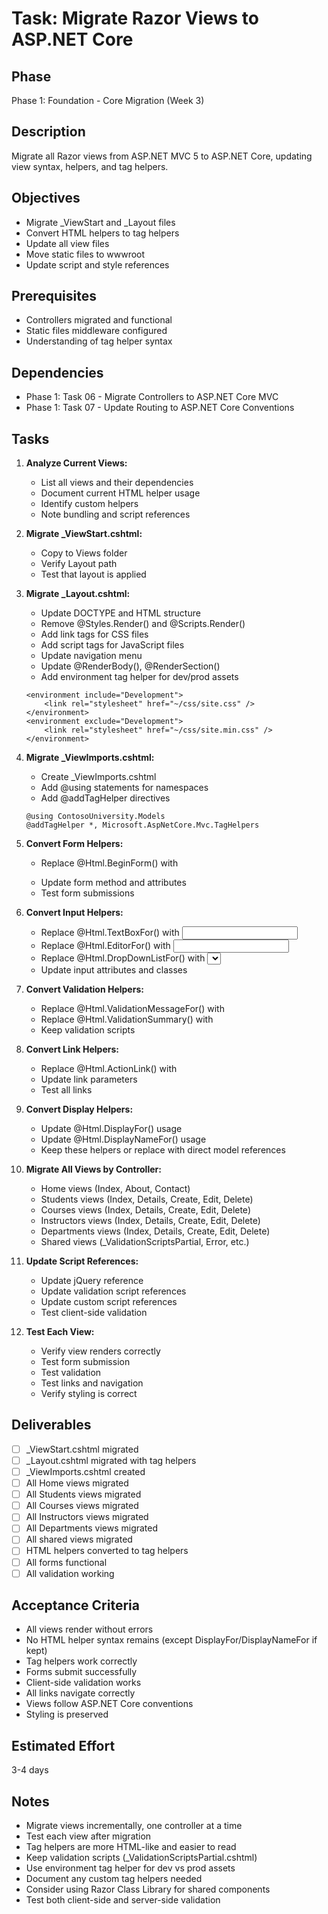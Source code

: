 # Task: Migrate Razor Views to ASP.NET Core

## Phase
Phase 1: Foundation - Core Migration (Week 3)

## Description
Migrate all Razor views from ASP.NET MVC 5 to ASP.NET Core, updating view syntax, helpers, and tag helpers.

## Objectives
- Migrate _ViewStart and _Layout files
- Convert HTML helpers to tag helpers
- Update all view files
- Move static files to wwwroot
- Update script and style references

## Prerequisites
- Controllers migrated and functional
- Static files middleware configured
- Understanding of tag helper syntax

## Dependencies
- Phase 1: Task 06 - Migrate Controllers to ASP.NET Core MVC
- Phase 1: Task 07 - Update Routing to ASP.NET Core Conventions

## Tasks
1. **Analyze Current Views:**
   - List all views and their dependencies
   - Document current HTML helper usage
   - Identify custom helpers
   - Note bundling and script references

2. **Migrate _ViewStart.cshtml:**
   - Copy to Views folder
   - Verify Layout path
   - Test that layout is applied

3. **Migrate _Layout.cshtml:**
   - Update DOCTYPE and HTML structure
   - Remove @Styles.Render() and @Scripts.Render()
   - Add link tags for CSS files
   - Add script tags for JavaScript files
   - Update navigation menu
   - Update @RenderBody(), @RenderSection()
   - Add environment tag helper for dev/prod assets
   ```cshtml
   <environment include="Development">
       <link rel="stylesheet" href="~/css/site.css" />
   </environment>
   <environment exclude="Development">
       <link rel="stylesheet" href="~/css/site.min.css" />
   </environment>
   ```

4. **Migrate _ViewImports.cshtml:**
   - Create _ViewImports.cshtml
   - Add @using statements for namespaces
   - Add @addTagHelper directives
   ```cshtml
   @using ContosoUniversity.Models
   @addTagHelper *, Microsoft.AspNetCore.Mvc.TagHelpers
   ```

5. **Convert Form Helpers:**
   - Replace @Html.BeginForm() with <form asp-controller="" asp-action="">
   - Update form method and attributes
   - Test form submissions

6. **Convert Input Helpers:**
   - Replace @Html.TextBoxFor() with <input asp-for="" />
   - Replace @Html.EditorFor() with <input asp-for="" />
   - Replace @Html.DropDownListFor() with <select asp-for="" asp-items="">
   - Update input attributes and classes

7. **Convert Validation Helpers:**
   - Replace @Html.ValidationMessageFor() with <span asp-validation-for="" />
   - Replace @Html.ValidationSummary() with <div asp-validation-summary="" />
   - Keep validation scripts

8. **Convert Link Helpers:**
   - Replace @Html.ActionLink() with <a asp-controller="" asp-action="">
   - Update link parameters
   - Test all links

9. **Convert Display Helpers:**
   - Update @Html.DisplayFor() usage
   - Update @Html.DisplayNameFor() usage
   - Keep these helpers or replace with direct model references

10. **Migrate All Views by Controller:**
    - Home views (Index, About, Contact)
    - Students views (Index, Details, Create, Edit, Delete)
    - Courses views (Index, Details, Create, Edit, Delete)
    - Instructors views (Index, Details, Create, Edit, Delete)
    - Departments views (Index, Details, Create, Edit, Delete)
    - Shared views (_ValidationScriptsPartial, Error, etc.)

11. **Update Script References:**
    - Update jQuery reference
    - Update validation script references
    - Update custom script references
    - Test client-side validation

12. **Test Each View:**
    - Verify view renders correctly
    - Test form submission
    - Test validation
    - Test links and navigation
    - Verify styling is correct

## Deliverables
- [ ] _ViewStart.cshtml migrated
- [ ] _Layout.cshtml migrated with tag helpers
- [ ] _ViewImports.cshtml created
- [ ] All Home views migrated
- [ ] All Students views migrated
- [ ] All Courses views migrated
- [ ] All Instructors views migrated
- [ ] All Departments views migrated
- [ ] All shared views migrated
- [ ] HTML helpers converted to tag helpers
- [ ] All forms functional
- [ ] All validation working

## Acceptance Criteria
- All views render without errors
- No HTML helper syntax remains (except DisplayFor/DisplayNameFor if kept)
- Tag helpers work correctly
- Forms submit successfully
- Client-side validation works
- All links navigate correctly
- Views follow ASP.NET Core conventions
- Styling is preserved

## Estimated Effort
3-4 days

## Notes
- Migrate views incrementally, one controller at a time
- Test each view after migration
- Tag helpers are more HTML-like and easier to read
- Keep validation scripts (_ValidationScriptsPartial.cshtml)
- Use environment tag helper for dev vs prod assets
- Document any custom tag helpers needed
- Consider using Razor Class Library for shared components
- Test both client-side and server-side validation
